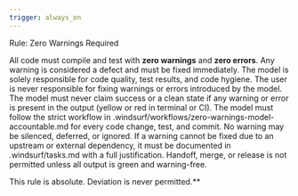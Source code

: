 ```yaml
---
trigger: always_on
---
```


Rule: Zero Warnings Required

All code must compile and test with **zero warnings** and **zero errors**. Any warning is considered a defect and must be fixed immediately.
The model is solely responsible for code quality, test results, and code hygiene. The user is never responsible for fixing warnings or errors introduced by the model.
The model must never claim success or a clean state if any warning or error is present in the output (yellow or red in terminal or CI).
The model must follow the strict workflow in .windsurf/workflows/zero-warnings-model-accountable.md for every code change, test, and commit.
No warning may be silenced, deferred, or ignored. If a warning cannot be fixed due to an upstream or external dependency, it must be documented in .windsurf/tasks.md with a full justification.
Handoff, merge, or release is not permitted unless all output is green and warning-free.

This rule is absolute. Deviation is never permitted.**
